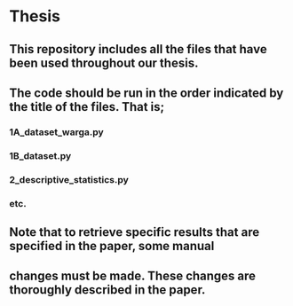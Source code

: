 # Thesis
## This repository includes all the files that have been used throughout our thesis.
## The code should be run in the order indicated by the title of the files. That is;
### 1A_dataset_warga.py
### 1B_dataset.py
### 2_descriptive_statistics.py
### etc.

## Note that to retrieve specific results that are specified in the paper, some manual 
## changes must be made. These changes are thoroughly described in the paper.
